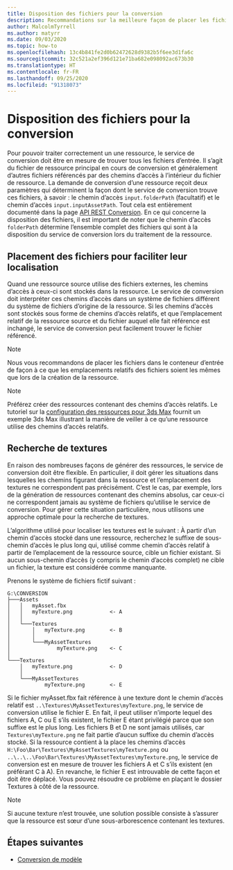 ```yaml
---
title: Disposition des fichiers pour la conversion
description: Recommandations sur la meilleure façon de placer les fichiers dans le conteneur d’entrée.
author: MalcolmTyrrell
ms.author: matyrr
ms.date: 09/03/2020
ms.topic: how-to
ms.openlocfilehash: 13c4b841fe2d0b62472628d9382b5f6ee3d1fa6c
ms.sourcegitcommit: 32c521a2ef396d121e71ba682e098092ac673b30
ms.translationtype: HT
ms.contentlocale: fr-FR
ms.lasthandoff: 09/25/2020
ms.locfileid: "91318073"
---
```

# <a name="laying-out-files-for-conversion"></a>Disposition des fichiers pour la conversion

Pour pouvoir traiter correctement un une ressource, le service de conversion doit être en mesure de trouver tous les fichiers d’entrée.
Il s’agit du fichier de ressource principal en cours de conversion et généralement d’autres fichiers référencés par des chemins d’accès à l’intérieur du fichier de ressource.
La demande de conversion d’une ressource reçoit deux paramètres qui déterminent la façon dont le service de conversion trouve ces fichiers, à savoir : le chemin d’accès `input.folderPath` (facultatif) et le chemin d’accès `input.inputAssetPath`.
Tout cela est entièrement documenté dans la page [API REST Conversion](conversion-rest-api.md).
En ce qui concerne la disposition des fichiers, il est important de noter que le chemin d’accès `folderPath` détermine l’ensemble complet des fichiers qui sont à la disposition du service de conversion lors du traitement de la ressource.

## <a name="placing-files-so-they-can-be-found"></a>Placement des fichiers pour faciliter leur localisation

Quand une ressource source utilise des fichiers externes, les chemins d’accès à ceux-ci sont stockés dans la ressource.
Le service de conversion doit interpréter ces chemins d’accès dans un système de fichiers différent du système de fichiers d’origine de la ressource.
Si les chemins d’accès sont stockés sous forme de chemins d’accès relatifs, et que l’emplacement relatif de la ressource source et du fichier auquel elle fait référence est inchangé, le service de conversion peut facilement trouver le fichier référencé.

> [!Note]
> Nous vous recommandons de placer les fichiers dans le conteneur d’entrée de façon à ce que les emplacements relatifs des fichiers soient les mêmes que lors de la création de la ressource.

> [!Note]
> Préférez créer des ressources contenant des chemins d’accès relatifs.
> Le tutoriel sur la [configuration des ressources pour 3ds Max](../../tutorials/modeling/3dsmax-material-setup.md) fournit un exemple 3ds Max illustrant la manière de veiller à ce qu’une ressource utilise des chemins d’accès relatifs.

## <a name="finding-textures"></a>Recherche de textures

En raison des nombreuses façons de générer des ressources, le service de conversion doit être flexible.
En particulier, il doit gérer les situations dans lesquelles les chemins figurant dans la ressource et l’emplacement des textures ne correspondent pas précisément.
C’est le cas, par exemple, lors de la génération de ressources contenant des chemins absolus, car ceux-ci ne correspondent jamais au système de fichiers qu’utilise le service de conversion.
Pour gérer cette situation particulière, nous utilisons une approche optimale pour la recherche de textures.

L’algorithme utilisé pour localiser les textures est le suivant : À partir d’un chemin d’accès stocké dans une ressource, recherchez le suffixe de sous-chemin d’accès le plus long qui, utilisé comme chemin d’accès relatif à partir de l’emplacement de la ressource source, cible un fichier existant.
Si aucun sous-chemin d’accès (y compris le chemin d’accès complet) ne cible un fichier, la texture est considérée comme manquante.

Prenons le système de fichiers fictif suivant : 
```
G:\CONVERSION
├───Assets
│   │   myAsset.fbx
│   │   myTexture.png            <- A
│   │
│   └───Textures
│       │   myTexture.png        <- B
│       │
│       └───MyAssetTextures
│               myTexture.png    <- C
│
└───Textures
    │   myTexture.png            <- D
    │
    └───MyAssetTextures
            myTexture.png        <- E
```
Si le fichier myAsset.fbx fait référence à une texture dont le chemin d’accès relatif est `..\Textures\MyAssetTextures\myTexture.png`, le service de conversion utilise le fichier E. En fait, il peut utiliser n’importe lequel des fichiers A, C ou E s’ils existent, le fichier E étant privilégié parce que son suffixe est le plus long.
Les fichiers B et D ne sont jamais utilisés, car `Textures\myTexture.png` ne fait partie d’aucun suffixe du chemin d’accès stocké.
Si la ressource contient à la place les chemins d’accès `H:\Foo\Bar\Textures\MyAssetTextures\myTexture.png` ou `..\..\..\Foo\Bar\Textures\MyAssetTextures\myTexture.png`, le service de conversion est en mesure de trouver les fichiers A et C s’ils existent (en préférant C à A). En revanche, le fichier E est introuvable de cette façon et doit être déplacé.
Vous pouvez résoudre ce problème en plaçant le dossier Textures à côté de la ressource.

> [!Note]
> Si aucune texture n’est trouvée, une solution possible consiste à s’assurer que la ressource est sœur d’une sous-arborescence contenant les textures.

## <a name="next-steps"></a>Étapes suivantes

- [Conversion de modèle](model-conversion.md)
